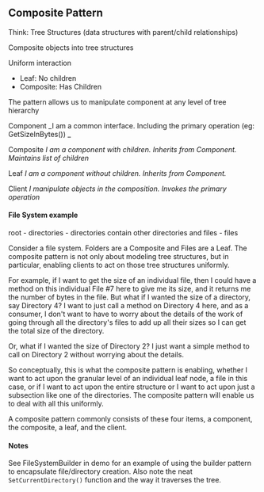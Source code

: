 ## Composite Pattern

Think: Tree Structures (data structures with parent/child relationships)

Composite objects into tree structures

Uniform interaction
 + Leaf: No children
 + Composite: Has Children


The pattern allows us to manipulate component at any level of tree hierarchy  
  
Component _I am a common interface. Including the primary operation (eg: GetSizeInBytes()) _

Composite _I am a component with children. Inherits from Component. Maintains list of children_

Leaf _I am a component without children. Inherits from Component._

Client _I manipulate objects in the composition. Invokes the primary operation_

#### File System example

root - directories - directories contain other directories and files - files

Consider a file system. Folders are a Composite and Files are a Leaf. The composite pattern is not only about modeling tree structures, but in particular, enabling clients to act on those tree structures uniformly. 

For example, if I want to get the size of an individual file, then I could have a method on this individual File #7 here to give me its size, and it returns me the number of bytes in the file. But what if I wanted the size of a directory, say Directory 4? I want to just call a method on Directory 4 here, and as a consumer, I don't want to have to worry about the details of the work of going through all the directory's files to add up all their sizes so I can get the total size of the directory. 

Or, what if I wanted the size of Directory 2? I just want a simple method to call on Directory 2 without worrying about the details. 

So conceptually, this is what the composite pattern is enabling, whether I want to act upon the granular level of an individual leaf node, a file in this case, or if I want to act upon the entire structure or I want to act upon just a subsection like one of the directories. The composite pattern will enable us to deal with all this uniformly. 

A composite pattern commonly consists of these four items, a component, the composite, a leaf, and the client.

#### Notes

See FileSystemBuilder in demo for an example of using the builder pattern to encapsulate file/directory creation. Also note the neat `SetCurrentDirectory()` function and the way it traverses the tree.
